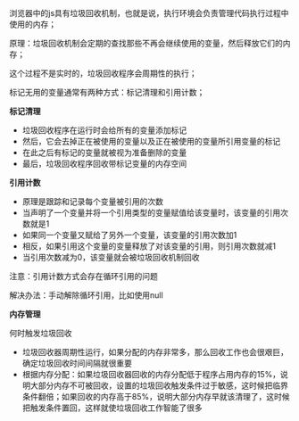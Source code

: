 浏览器中的js具有垃圾回收机制，也就是说，执行环境会负责管理代码执行过程中使用的内存；

原理：垃圾回收机制会定期的查找那些不再会继续使用的变量，然后释放它们的内存；

这个过程不是实时的，垃圾回收程序会周期性的执行；

标记无用的变量通常有两种方式：标记清理和引用计数；

**标记清理**

* 垃圾回收程序在运行时会给所有的变量添加标记
* 然后，它会去掉正在被使用的变量以及正在被使用的变量所引用变量的标记
* 在此之后有标记的变量就被视为准备删除的变量
* 最后，垃圾回收程序回收带标记变量的内存空间

**引用计数**

* 原理是跟踪和记录每个变量被引用的次数
* 当声明了一个变量并将一个引用类型的变量赋值给该变量时，该变量的引用次数就是1
* 如果同一个变量又赋给了另外一个变量，该变量的引用次数加1
* 相反，如果引用这个变量的变量释放了对该变量的引用，则引用次数就减1
* 当引用次数减为0，该变量就会被垃圾回收机制回收

注意：引用计数方式会存在循环引用的问题

解决办法：手动解除循环引用，比如使用null

**内存管理**

何时触发垃圾回收

* 垃圾回收器周期性运行，如果分配的内存非常多，那么回收工作也会很艰巨，确定垃圾回收时间间隔就很重要
* 根据内存分配：如果垃圾回收器回收的内存分配低于程序占用内存的15%，说明大部分内存不可被回收，设置的垃圾回收触发条件过于敏感，这时候把临界条件翻倍；如果回收的内存高于85%，说明大部分内存早就该清理了，这时候把触发条件置回，这样就使垃圾回收工作智能了很多

